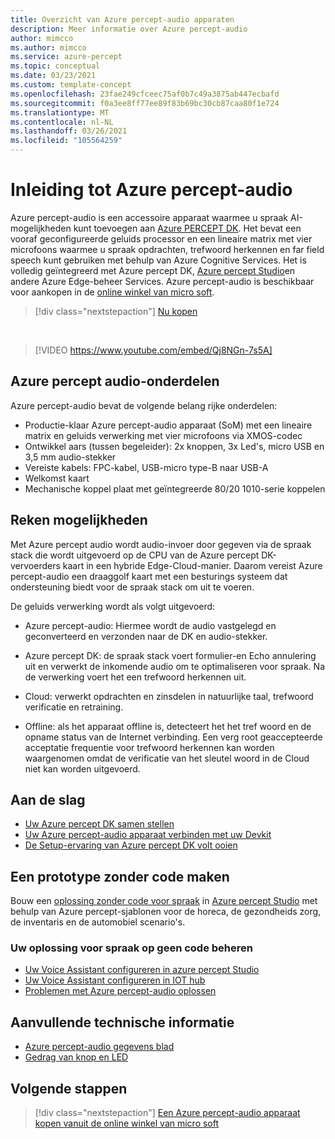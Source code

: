```yaml
---
title: Overzicht van Azure percept-audio apparaten
description: Meer informatie over Azure percept-audio
author: mimcco
ms.author: mimcco
ms.service: azure-percept
ms.topic: conceptual
ms.date: 03/23/2021
ms.custom: template-concept
ms.openlocfilehash: 23fae249cfceec75af0b7c49a3875ab447ecbafd
ms.sourcegitcommit: f0a3ee8ff77ee89f83b69bc30cb87caa80f1e724
ms.translationtype: MT
ms.contentlocale: nl-NL
ms.lasthandoff: 03/26/2021
ms.locfileid: "105564259"
---
```

# <a name="introduction-to-azure-percept-audio"></a>Inleiding tot Azure percept-audio

Azure percept-audio is een accessoire apparaat waarmee u spraak AI-mogelijkheden kunt toevoegen aan [Azure PERCEPT DK](./overview-azure-percept-dk.md). Het bevat een vooraf geconfigureerde geluids processor en een lineaire matrix met vier microfoons waarmee u spraak opdrachten, trefwoord herkennen en far field speech kunt gebruiken met behulp van Azure Cognitive Services. Het is volledig geïntegreerd met Azure percept DK, [Azure percept Studio](https://go.microsoft.com/fwlink/?linkid=2135819)en andere Azure Edge-beheer Services. Azure percept-audio is beschikbaar voor aankopen in de [online winkel van micro soft](https://go.microsoft.com/fwlink/p/?LinkId=2155270).

> [!div class="nextstepaction"]
> [Nu kopen](https://go.microsoft.com/fwlink/p/?LinkId=2155270)

</br>

> [!VIDEO https://www.youtube.com/embed/Qj8NGn-7s5A]

## <a name="azure-percept-audio-components"></a>Azure percept audio-onderdelen

Azure percept-audio bevat de volgende belang rijke onderdelen:

- Productie-klaar Azure percept-audio apparaat (SoM) met een lineaire matrix en geluids verwerking met vier microfoons via XMOS-codec
- Ontwikkel aars (tussen begeleider): 2x knoppen, 3x Led's, micro USB en 3,5 mm audio-stekker
- Vereiste kabels: FPC-kabel, USB-micro type-B naar USB-A
- Welkomst kaart
- Mechanische koppel plaat met geïntegreerde 80/20 1010-serie koppelen

## <a name="compute-capabilities"></a>Reken mogelijkheden 

Met Azure percept audio wordt audio-invoer door gegeven via de spraak stack die wordt uitgevoerd op de CPU van de Azure percept DK-vervoerders kaart in een hybride Edge-Cloud-manier. Daarom vereist Azure percept-audio een draaggolf kaart met een besturings systeem dat ondersteuning biedt voor de spraak stack om uit te voeren. 

De geluids verwerking wordt als volgt uitgevoerd: 

- Azure percept-audio: Hiermee wordt de audio vastgelegd en geconverteerd en verzonden naar de DK en audio-stekker.

- Azure percept DK: de spraak stack voert formulier-en Echo annulering uit en verwerkt de inkomende audio om te optimaliseren voor spraak. Na de verwerking voert het een trefwoord herkennen uit.

- Cloud: verwerkt opdrachten en zinsdelen in natuurlijke taal, trefwoord verificatie en retraining. 

- Offline: als het apparaat offline is, detecteert het het tref woord en de opname status van de Internet verbinding. Een verg root geaccepteerde acceptatie frequentie voor trefwoord herkennen kan worden waargenomen omdat de verificatie van het sleutel woord in de Cloud niet kan worden uitgevoerd. 

## <a name="getting-started"></a>Aan de slag

- [Uw Azure percept DK samen stellen](./quickstart-percept-dk-unboxing.md)
- [Uw Azure percept-audio apparaat verbinden met uw Devkit](./quickstart-percept-audio-setup.md)
- [De Setup-ervaring van Azure percept DK volt ooien](./quickstart-percept-dk-set-up.md)

## <a name="build-a-no-code-prototype"></a>Een prototype zonder code maken

Bouw een [oplossing zonder code voor spraak](./tutorial-no-code-speech.md) in [Azure percept Studio](https://go.microsoft.com/fwlink/?linkid=2135819) met behulp van Azure percept-sjablonen voor de horeca, de gezondheids zorg, de inventaris en de automobiel scenario's.

### <a name="manage-your-no-code-speech-solution"></a>Uw oplossing voor spraak op geen code beheren

- [Uw Voice Assistant configureren in azure percept Studio](./how-to-manage-voice-assistant.md)
- [Uw Voice Assistant configureren in IOT hub](./how-to-configure-voice-assistant.md)
- [Problemen met Azure percept-audio oplossen](./troubleshoot-audio-accessory-speech-module.md)

## <a name="additional-technical-information"></a>Aanvullende technische informatie

- [Azure percept-audio gegevens blad](./azure-percept-audio-datasheet.md)
- [Gedrag van knop en LED](./audio-button-led-behavior.md)

## <a name="next-steps"></a>Volgende stappen

> [!div class="nextstepaction"]
> [Een Azure percept-audio apparaat kopen vanuit de online winkel van micro soft](https://go.microsoft.com/fwlink/p/?LinkId=2155270)

